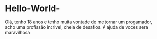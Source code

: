 # Hello-World-


Olá, tenho 18 anos e tenho muita vontade de me tornar um progamador, acho uma profissão incrivel, cheia de desafios. A ajuda de voces sera maravilhosa 
